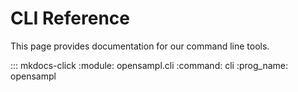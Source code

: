 # CLI Reference

This page provides documentation for our command line tools.

::: mkdocs-click
    :module: opensampl.cli
    :command: cli
    :prog_name: opensampl